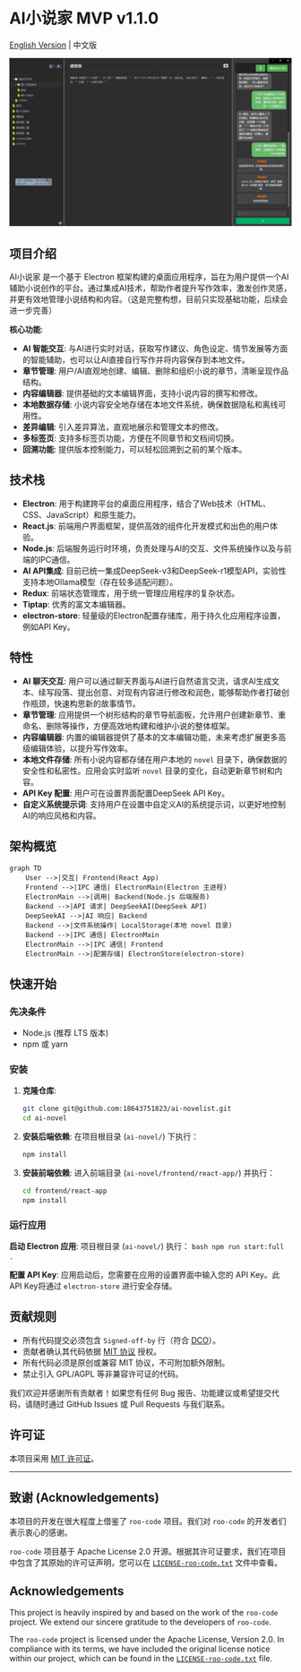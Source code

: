 # AI小说家 MVP v1.1.0

[English Version](README_en.md) | 中文版

![项目截图](images/示例图片.jpg)
## 项目介绍

AI小说家 是一个基于 Electron 框架构建的桌面应用程序，旨在为用户提供一个AI辅助小说创作的平台。通过集成AI技术，帮助作者提升写作效率，激发创作灵感，并更有效地管理小说结构和内容。（这是完整构想，目前只实现基础功能，后续会进一步完善）

**核心功能**:
*   **AI 智能交互**: 与AI进行实时对话，获取写作建议、角色设定、情节发展等方面的智能辅助，也可以让AI直接自行写作并将内容保存到本地文件。
*   **章节管理**: 用户/AI直观地创建、编辑、删除和组织小说的章节，清晰呈现作品结构。
*   **内容编辑器**: 提供基础的文本编辑界面，支持小说内容的撰写和修改。
*   **本地数据存储**: 小说内容安全地存储在本地文件系统，确保数据隐私和离线可用性。
*   **差异编辑**: 引入差异算法，直观地展示和管理文本的修改。
*   **多标签页**: 支持多标签页功能，方便在不同章节和文档间切换。
*   **回溯功能**: 提供版本控制能力，可以轻松回溯到之前的某个版本。

## 技术栈

*   **Electron**: 用于构建跨平台的桌面应用程序，结合了Web技术（HTML、CSS、JavaScript）和原生能力。
*   **React.js**: 前端用户界面框架，提供高效的组件化开发模式和出色的用户体验。
*   **Node.js**: 后端服务运行时环境，负责处理与AI的交互、文件系统操作以及与前端的IPC通信。
*   **AI API集成**: 目前已统一集成DeepSeek-v3和DeepSeek-r1模型API，实验性支持本地Ollama模型（存在较多适配问题）。
*   **Redux**: 前端状态管理库，用于统一管理应用程序的复杂状态。
*   **Tiptap**: 优秀的富文本编辑器。
*   **electron-store**: 轻量级的Electron配置存储库，用于持久化应用程序设置，例如API Key。

## 特性

*   **AI 聊天交互**: 用户可以通过聊天界面与AI进行自然语言交流，请求AI生成文本、续写段落、提出创意、对现有内容进行修改和润色，能够帮助作者打破创作瓶颈，快速构思新的故事情节。
*   **章节管理**: 应用提供一个树形结构的章节导航面板，允许用户创建新章节、重命名、删除等操作，方便高效地构建和维护小说的整体框架。
*   **内容编辑器**: 内置的编辑器提供了基本的文本编辑功能，未来考虑扩展更多高级编辑体验，以提升写作效率。
*   **本地文件存储**: 所有小说内容都存储在用户本地的 `novel` 目录下，确保数据的安全性和私密性。应用会实时监听 `novel` 目录的变化，自动更新章节树和内容。
*   **API Key 配置**: 用户可在设置界面配置DeepSeek API Key。
*   **自定义系统提示词**: 支持用户在设置中自定义AI的系统提示词，以更好地控制AI的响应风格和内容。

## 架构概览

```mermaid
graph TD
    User -->|交互| Frontend(React App)
    Frontend -->|IPC 通信| ElectronMain(Electron 主进程)
    ElectronMain -->|调用| Backend(Node.js 后端服务)
    Backend -->|API 请求| DeepSeekAI(DeepSeek API)
    DeepSeekAI -->|AI 响应| Backend
    Backend -->|文件系统操作| LocalStorage(本地 novel 目录)
    Backend -->|IPC 通信| ElectronMain
    ElectronMain -->|IPC 通信| Frontend
    ElectronMain -->|配置存储| ElectronStore(electron-store)
```

## 快速开始

### 先决条件

*   Node.js (推荐 LTS 版本)
*   npm 或 yarn

### 安装

1.  **克隆仓库**:
    ```bash
    git clone git@github.com:18643751823/ai-novelist.git
    cd ai-novel
    ```

2.  **安装后端依赖**:
    在项目根目录 (`ai-novel/`) 下执行：
    ```bash
    npm install
    ```

3.  **安装前端依赖**:
    进入前端目录 (`ai-novel/frontend/react-app/`) 并执行：
    ```bash
    cd frontend/react-app
    npm install
    ```

### 运行应用
 **启动 Electron 应用**:
    项目根目录 (`ai-novel/`) 执行：
    ```bash
    npm run start:full .
    ```

 **配置 API Key**:
    应用启动后，您需要在应用的设置界面中输入您的 API Key。此API Key将通过 `electron-store` 进行安全存储。


## 贡献规则
- 所有代码提交必须包含 `Signed-off-by` 行（符合 [DCO](https://developercertificate.org/)）。
- 贡献者确认其代码依据 [MIT 协议](LICENSE) 授权。
- 所有代码必须是原创或兼容 MIT 协议，不可附加额外限制。
- 禁止引入 GPL/AGPL 等非兼容许可证的代码。

我们欢迎并感谢所有贡献者！如果您有任何 Bug 报告、功能建议或希望提交代码，请随时通过 GitHub Issues 或 Pull Requests 与我们联系。

## 许可证

本项目采用 [MIT 许可证](LICENSE)。


---

## 致谢 (Acknowledgements)

本项目的开发在很大程度上借鉴了 `roo-code` 项目。我们对 `roo-code` 的开发者们表示衷心的感谢。

`roo-code` 项目基于 Apache License 2.0 开源。根据其许可证要求，我们在项目中包含了其原始的许可证声明，您可以在 [`LICENSE-roo-code.txt`](./LICENSE-roo-code.txt) 文件中查看。

## Acknowledgements

This project is heavily inspired by and based on the work of the `roo-code` project. We extend our sincere gratitude to the developers of `roo-code`.

The `roo-code` project is licensed under the Apache License, Version 2.0. In compliance with its terms, we have included the original license notice within our project, which can be found in the [`LICENSE-roo-code.txt`](./LICENSE-roo-code.txt) file.